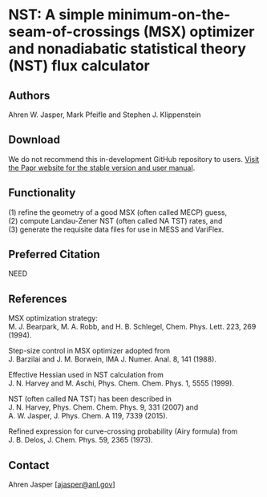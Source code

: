 # NST: A simple minimum-on-the-seam-of-crossings (MSX) optimizer and nonadiabatic statistical theory (NST) flux calculator

## Authors
Ahren W. Jasper, Mark Pfeifle and Stephen J. Klippenstein  

## Download
We do not recommend this in-development GitHub repository to users. [Visit the Papr website for the stable version and user manual](https://tcg.cse.anl.gov/papr/codes/nst.html).
  
## Functionality
(1) refine the geometry of a good MSX (often called MECP) guess,  
(2) compute Landau-Zener NST (often called NA TST) rates, and  
(3) generate the requisite data files for use in MESS and VariFlex.

## Preferred Citation
NEED

## References
MSX optimization strategy:  
M. J. Bearpark, M. A. Robb, and H. B. Schlegel, Chem. Phys. Lett. 223, 269 (1994).

Step-size control in MSX optimizer adopted from  
J. Barzilai and J. M. Borwein, IMA J. Numer. Anal. 8, 141 (1988).

Effective Hessian used in NST calculation from  
J. N. Harvey and M. Aschi, Phys. Chem. Chem. Phys. 1, 5555 (1999).

NST (often called NA TST) has been described in  
J. N. Harvey, Phys. Chem. Chem. Phys. 9, 331 (2007) and  
A. W. Jasper, J. Phys. Chem. A 119, 7339 (2015).

Refined expression for curve-crossing probability (Airy formula) from  
J. B. Delos, J. Chem. Phys. 59, 2365 (1973).

## Contact
Ahren Jasper [ajasper@anl.gov]

